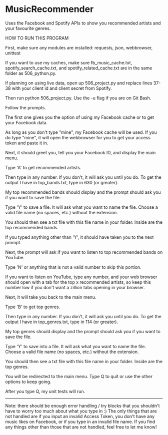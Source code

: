 # MusicRecommender
Uses the Facebook and Spotify APIs to show you recommended artists and your favourite genres.


HOW TO RUN THIS PROGRAM

First, make sure any modules are installed: requests, json, webbrowser, unittest

If you want to use my caches, make sure fb_music_cache.txt, spotify_search_cache.txt, and spotify_related_cache.txt 
  are in the same folder as 506_python.py.
  
If planning on using live data, open up 506_project.py and replace lines 37-38 with your client id and client secret from Spotify.

Then run python 506_project.py. Use the -u flag if you are on Git Bash.

Follow the prompts.

The first one gives you the option of using my Facebook cache or to get your Facebook data. 

As long as you don't type "mine", my Facebook cache will be used. If you do type "mine", 
  it will open the webbrowser for you to get your access token and paste it in.
  
Next, it should greet you, tell you your Facebook ID, and display the main menu.

Type 'A' to get recommended artists. 

Then type in any number. If you don't, it will ask you until you do. To get the output I have in top_bands.txt, type in 630 (or greater). 

My top recommended bands should display and the prompt should ask you if you want to save the file.

Type 'Y' to save a file. It will ask what you want to name the file. Choose a valid file name (no spaces, etc.) without the extension.

You should then see a txt file with this file name in your folder. Inside are the top recommended bands.

If you typed anything other than 'Y', it should have taken you to the next prompt.

Next, the prompt will ask if you want to listen to top recommended bands on YouTube.

Type 'N' or anything that is not a valid number to skip this portion.

If you want to listen on YouTube, type any number, and your web browser should open with a tab for the top x recommended artists, 
  so keep this number low if you don't want a zillion tabs opening in your browser.
  
Next, it will take you back to the main menu.

Type 'B' to get top genres.

Then type in any number. If you don't, it will ask you until you do. To get the output I have in top_genres.txt, type in 114 (or greater).

My top genres should display and the prompt should ask you if you want to save the file.

Type 'Y' to save into a file. It will ask what you want to name the file. Choose a valid file name (no spaces, etc.) without the extension.

You should then see a txt file with this file name in your folder. Inside are the top genres.

You will be redirected to the main menu. Type Q to quit or use the other options to keep going.

After you type Q, my unit tests will run.

--------------------------------------------------------------------
Note: there should be enough error handling / try blocks that you shouldn't have to worry too much about what you type in :)
The only things that are not handled are if you input an invalid Access Token, you don't have any music likes on Facebook, 
  or if you type in an invalid file name. If you find any things other than those that are not handled, feel free to let me know!
